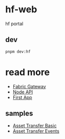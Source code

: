 # hf-web

hf portal

## dev

```bash
pnpm dev:hf
```

# read more

- [Fabric Gateway](https://hyperledger.github.io/fabric-gateway/)
- [Node API](https://hyperledger.github.io/fabric-gateway/main/api/node/)
- [First App](https://hyperledger-fabric.readthedocs.io/en/latest/write_first_app.html)

## samples

- [Asset Transfer Basic](https://github.com/hyperledger/fabric-samples/tree/main/asset-transfer-basic)
- [Asset Transfer Events](https://github.com/hyperledger/fabric-samples/tree/main/asset-transfer-events)
